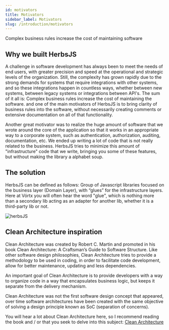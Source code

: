 ```yaml
---
id: motivators
title: Motivators
sidebar_label: Motivators
slug: /introduction/motivators
---
```


Complex business rules increase the cost of maintaining software

## Why we built HerbsJS

A challenge in software development has always been to meet the needs of end users, with greater precision and speed at the operational and strategic levels of the organization. Still, the complexity has grown rapidly due to the strong demands for systems that require integrations with other systems, and so these integrations happen in countless ways, whether between new systems, between legacy systems or integrations between API's. The sum of it all is: Complex business rules increase the cost of maintaining the software. and one of the main motivators of HerbsJS is to bring clarity of business rules into the software, without necessarily creating comments or extensive documentation on all of that functionality.

Another great motivator was to realize the huge amount of software that we wrote around the core of the application so that it works in an appropriate way to a corporate system, such as authentication, authorization, auditing, documentation, etc. We ended up writing a lot of code that is not really related to the business. HerbsJS tries to minimize this amount of "infrastructure" code that we write, bringing you some of these features, but without making the library a alphabet soup.

## The solution

HerbsJS can be defined as follows: Group of Javascript libraries focused on the business layer (Domain Layer), with “glues” for the infrastructure layers. Here at Vórtx you will often hear the word "glue", which is nothing more than a secondary lib acting as an adapter for another lib, whether it is a third-party lib or not.

![herbsJS](/img/herbsjs_clean_architecture.png)


## Clean Architecture inspiration

Clean Architecture was created by Robert C. Martin and promoted in his book Clean Architecture: A Craftsman’s Guide to Software Structure. Like other software design philosophies, Clean Architecture tries to provide a methodology to be used in coding, in order to facilitate code development, allow for better maintenance, updating and less dependencies.

An important goal of Clean Architecture is to provide developers with a way to organize code in a way that encapsulates business logic, but keeps it separate from the delivery mechanism.

Clean Architecture was not the first software design concept that appeared, over time software architectures have been created with the same objective of solving a design principle known as SoC (separation of concerns).

You will hear a lot about Clean Architecture here, so I recommend reading the book and / or that you seek to delve into this subject: [Clean Architecture](https://blog.cleancoder.com/uncle-bob/2012/08/13/the-clean-architecture.html)